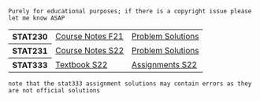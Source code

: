 `Purely for educational purposes; if there is a copyright issue please let me know ASAP`
<table>
  <tr>
    <th>STAT230</th>
    <td><a href="https://github.com/SomeArbitraryMathMajor/SomeArbitraryMathMajor/files/9155703/STAT.230.Course.Notes.F21.Edition.pdf">Course Notes F21</a></td>
    <td><a href="https://github.com/SomeArbitraryMathMajor/SomeArbitraryMathMajor/files/9155704/STAT.230.Solutions.F21.Edition.pdf">Problem Solutions</a></td>
  </tr>
  <tr>
    <th>STAT231</th>
    <td><a href="https://github.com/SomeArbitraryMathMajor/SomeArbitraryMathMajor/files/9155699/STAT.231.Course.Notes.Spring.2022.Edition.pdf">Course Notes S22</a></td>
    <td><a href="https://github.com/SomeArbitraryMathMajor/SomeArbitraryMathMajor/files/9155700/STAT.231.Problem.Solutions.Spring.2022.Edition.pdf">Problem Solutions</a></td>
  </tr>
  <tr>
    <th>STAT333</th>
    <td><a href="https://github.com/SomeArbitraryMathMajor/SomeArbitraryMathMajor/files/9155706/Durrett2016_Book_EssentialsOfStochasticProcesse.pdf">Textbook S22</a></td>
    <td><a href="https://github.com/SomeArbitraryMathMajor/SomeArbitraryMathMajor/files/9366781/STAT333.assignments.s22.zip">Assignments S22</a></td>
  </tr>
</table>

`note that the stat333 assignment solutions may contain errors as they are not official solutions`
